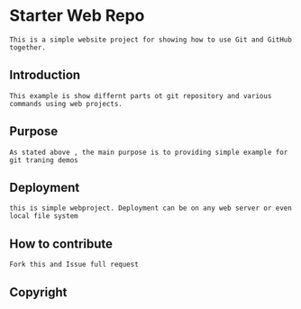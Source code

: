 # Starter Web Repo

	This is a simple website project for showing how to use Git and GitHub together.

## Introduction

	This example is show differnt parts ot git repository and various commands using web projects.

## Purpose

	As stated above , the main purpose is to providing simple example for git traning demos

## Deployment

	this is simple webproject. Deployment can be on any web server or even local file system

## How to contribute

	Fork this and Issue full request

## Copyright

	